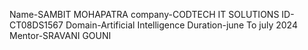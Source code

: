 Name-SAMBIT MOHAPATRA
company-CODTECH IT SOLUTIONS
ID-CT08DS1567
Domain-Artificial Intelligence
Duration-june To july 2024
Mentor-SRAVANI GOUNI
